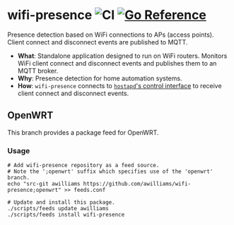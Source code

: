 # wifi-presence ![CI](https://github.com/awilliams/wifi-presence/workflows/CI/badge.svg?branch=main) [![Go Reference](https://pkg.go.dev/badge/github.com/awilliams/wifi-presence.svg)](https://pkg.go.dev/github.com/awilliams/wifi-presence)

Presence detection based on WiFi connections to APs (access points).
Client connect and disconnect events are published to MQTT.

* **What**: Standalone application designed to run on WiFi routers. Monitors WiFi client connect and disconnect events and publishes them to an MQTT broker.
* **Why**: Presence detection for home automation systems.
* **How**: `wifi-presence` connects to [`hostapd`'s control interface](http://w1.fi/wpa_supplicant/devel/hostapd_ctrl_iface_page.html) to receive client connect and disconnect events.

## OpenWRT

This branch provides a package feed for OpenWRT.

### Usage

```
# Add wifi-presence repository as a feed source.
# Note the ';openwrt' suffix which specifies use of the 'openwrt' branch.
echo "src-git awilliams https://github.com/awilliams/wifi-presence;openwrt" >> feeds.conf

# Update and install this package.
./scripts/feeds update awilliams
./scripts/feeds install wifi-presence
```
